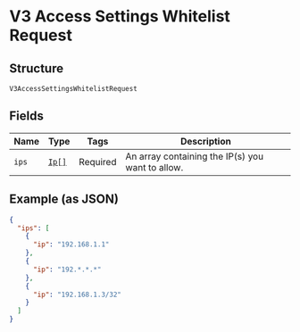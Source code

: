
# V3 Access Settings Whitelist Request

## Structure

`V3AccessSettingsWhitelistRequest`

## Fields

| Name | Type | Tags | Description |
|  --- | --- | --- | --- |
| `ips` | [`Ip[]`](../../doc/models/ip.md) | Required | An array containing the IP(s) you want to allow. |

## Example (as JSON)

```json
{
  "ips": [
    {
      "ip": "192.168.1.1"
    },
    {
      "ip": "192.*.*.*"
    },
    {
      "ip": "192.168.1.3/32"
    }
  ]
}
```

